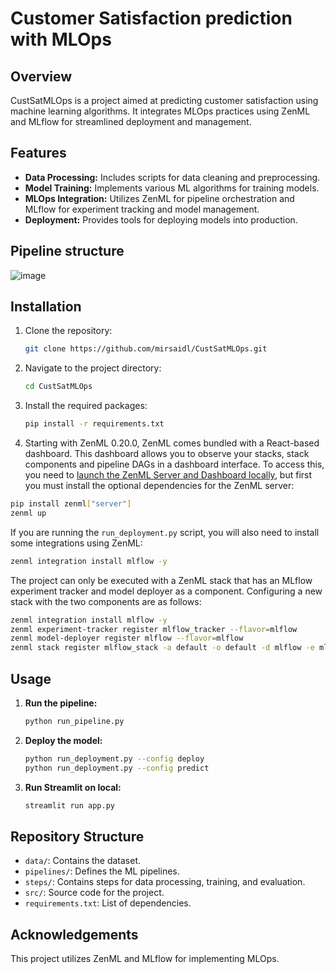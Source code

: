 # Customer Satisfaction prediction with MLOps

## Overview
CustSatMLOps is a project aimed at predicting customer satisfaction using machine learning algorithms. It integrates MLOps practices using ZenML and MLflow for streamlined deployment and management.

## Features
- **Data Processing:** Includes scripts for data cleaning and preprocessing.
- **Model Training:** Implements various ML algorithms for training models.
- **MLOps Integration:** Utilizes ZenML for pipeline orchestration and MLflow for experiment tracking and model management.
- **Deployment:** Provides tools for deploying models into production.

## Pipeline structure
![image](https://github.com/user-attachments/assets/1f782ba2-8957-40fd-9fca-1458a901f27a)


## Installation
1. Clone the repository:
   ```bash
   git clone https://github.com/mirsaidl/CustSatMLOps.git
   ```
2. Navigate to the project directory:
   ```bash
   cd CustSatMLOps
   ```
3. Install the required packages:
   ```bash
   pip install -r requirements.txt
   ```
4. Starting with ZenML 0.20.0, ZenML comes bundled with a React-based dashboard. This dashboard allows you
to observe your stacks, stack components and pipeline DAGs in a dashboard interface. To access this, you need to [launch the ZenML Server and Dashboard locally](https://docs.zenml.io/user-guide/starter-guide#explore-the-dashboard), but first you must install the optional dependencies for the ZenML server:

```bash
pip install zenml["server"]
zenml up
```

If you are running the `run_deployment.py` script, you will also need to install some integrations using ZenML:

```bash
zenml integration install mlflow -y
```

The project can only be executed with a ZenML stack that has an MLflow experiment tracker and model deployer as a component. Configuring a new stack with the two components are as follows:

```bash
zenml integration install mlflow -y
zenml experiment-tracker register mlflow_tracker --flavor=mlflow
zenml model-deployer register mlflow --flavor=mlflow
zenml stack register mlflow_stack -a default -o default -d mlflow -e mlflow_tracker --set
```

## Usage
1. **Run the pipeline:**
   ```bash
   python run_pipeline.py
   ```
2. **Deploy the model:**
   ```bash
   python run_deployment.py --config deploy
   python run_deployment.py --config predict
   ```
3. **Run Streamlit on local:**
   ```bash
   streamlit run app.py
   ```

## Repository Structure
- `data/`: Contains the dataset.
- `pipelines/`: Defines the ML pipelines.
- `steps/`: Contains steps for data processing, training, and evaluation.
- `src/`: Source code for the project.
- `requirements.txt`: List of dependencies.

## Acknowledgements
This project utilizes ZenML and MLflow for implementing MLOps.
